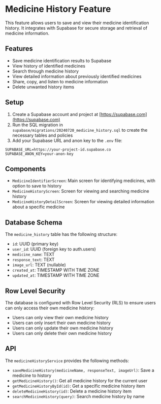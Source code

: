 # Medicine History Feature

This feature allows users to save and view their medicine identification history. It integrates with Supabase for secure storage and retrieval of medicine information.

## Features

- Save medicine identification results to Supabase
- View history of identified medicines
- Search through medicine history
- View detailed information about previously identified medicines
- Share, copy, and listen to medicine information
- Delete unwanted history items

## Setup

1. Create a Supabase account and project at [https://supabase.com](https://supabase.com)
2. Run the SQL migration in `supabase/migrations/20240720_medicine_history.sql` to create the necessary tables and policies
3. Add your Supabase URL and anon key to the `.env` file:

```
SUPABASE_URL=https://your-project-id.supabase.co
SUPABASE_ANON_KEY=your-anon-key
```

## Components

- `MedicineIdentifierScreen`: Main screen for identifying medicines, with option to save to history
- `MedicineHistoryScreen`: Screen for viewing and searching medicine history
- `MedicineHistoryDetailScreen`: Screen for viewing detailed information about a specific medicine

## Database Schema

The `medicine_history` table has the following structure:

- `id`: UUID (primary key)
- `user_id`: UUID (foreign key to auth.users)
- `medicine_name`: TEXT
- `response_text`: TEXT
- `image_url`: TEXT (nullable)
- `created_at`: TIMESTAMP WITH TIME ZONE
- `updated_at`: TIMESTAMP WITH TIME ZONE

## Row Level Security

The database is configured with Row Level Security (RLS) to ensure users can only access their own medicine history:

- Users can only view their own medicine history
- Users can only insert their own medicine history
- Users can only update their own medicine history
- Users can only delete their own medicine history

## API

The `medicineHistoryService` provides the following methods:

- `saveMedicineHistory(medicineName, responseText, imageUrl)`: Save a medicine to history
- `getMedicineHistory()`: Get all medicine history for the current user
- `getMedicineHistoryById(id)`: Get a specific medicine history item
- `deleteMedicineHistory(id)`: Delete a medicine history item
- `searchMedicineHistory(query)`: Search medicine history by name 